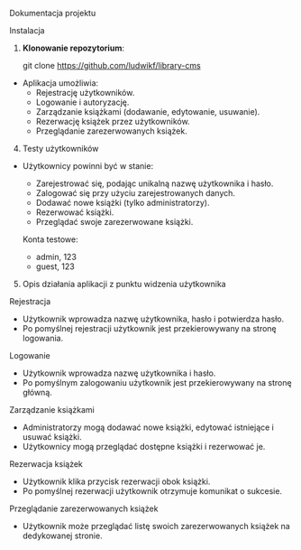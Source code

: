 Dokumentacja projektu

Instalacja

1. **Klonowanie repozytorium**:

   git clone https://github.com/ludwikf/library-cms

- Aplikacja umożliwia:
  - Rejestrację użytkowników.
  - Logowanie i autoryzację.
  - Zarządzanie książkami (dodawanie, edytowanie, usuwanie).
  - Rezerwację książek przez użytkowników.
  - Przeglądanie zarezerwowanych książek.

4. Testy użytkowników

- Użytkownicy powinni być w stanie:

  - Zarejestrować się, podając unikalną nazwę użytkownika i hasło.
  - Zalogować się przy użyciu zarejestrowanych danych.
  - Dodawać nowe książki (tylko administratorzy).
  - Rezerwować książki.
  - Przeglądać swoje zarezerwowane książki.

  Konta testowe:

  - admin, 123
  - guest, 123

5. Opis działania aplikacji z punktu widzenia użytkownika

Rejestracja

- Użytkownik wprowadza nazwę użytkownika, hasło i potwierdza hasło.
- Po pomyślnej rejestracji użytkownik jest przekierowywany na stronę logowania.

Logowanie

- Użytkownik wprowadza nazwę użytkownika i hasło.
- Po pomyślnym zalogowaniu użytkownik jest przekierowywany na stronę główną.

Zarządzanie książkami

- Administratorzy mogą dodawać nowe książki, edytować istniejące i usuwać książki.
- Użytkownicy mogą przeglądać dostępne książki i rezerwować je.

Rezerwacja książek

- Użytkownik klika przycisk rezerwacji obok książki.
- Po pomyślnej rezerwacji użytkownik otrzymuje komunikat o sukcesie.

Przeglądanie zarezerwowanych książek

- Użytkownik może przeglądać listę swoich zarezerwowanych książek na dedykowanej stronie.
